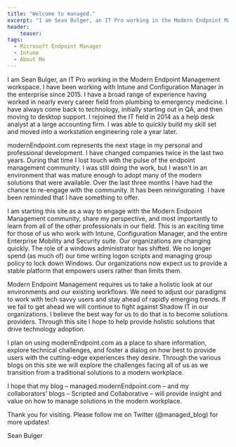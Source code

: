```yaml
---
title: "Welcome to managed."
excerpt: "I am Sean Bulger, an IT Pro working in the Modern Endpoint Management workspace."
header:
    teaser:
tags:
  - Microsoft Endpoint Manager
  - Intune
  - About Me
---
```

I am Sean Bulger, an IT Pro working in the Modern Endpoint Management workspace. I have been working with Intune and Configuration Manager in the enterprise since 2015. I have a broad range of experience having worked in nearly every career field from plumbing to emergency medicine. I have always come back to technology, initially starting out in QA, and then moving to desktop support. I rejoined the IT field in 2014 as a help desk analyst at a large accounting firm. I was able to quickly build my skill set and moved into a workstation engineering role a year later.

modernEndpoint.com represents the next stage in my personal and professional development. I have changed companies twice in the last two years. During that time I lost touch with the pulse of the endpoint management community. I was still doing the work, but I wasn't in an environment that was mature enough to adopt many of the modern solutions that were available. Over the last three months I have had the chance to re-engage with the community. It has been reinvigorating. I have been reminded that I have something to offer.

I am starting this site as a way to engage with the Modern Endpoint Management community, share my perspective, and most importantly to learn from all of the other professionals in our field. This is an exciting time for those of us who work with Intune, Configuration Manager, and the entire Enterprise Mobility and Security suite. Our organizations are changing quickly. The role of a windows administrator has shifted. We no longer spend (as much of) our time writing logon scripts and managing group policy to lock down Windows. Our organizations now expect us to provide a stable platform that empowers users rather than limits them.

Modern Endpoint Management requires us to take a holistic look at our environments and our existing workflows. We need to adjust our paradigms to work with tech savvy users and stay ahead of rapidly emerging trends. If we fail to get ahead we will continue to fight against Shadow IT in our organizations. I believe the best way for us to do that is to become solutions providers. Through this site I hope to help provide holistic solutions that drive technology adoption.

I plan on using modernEndpoint.com as a place to share information, explore technical challenges, and foster a dialog on how best to provide users with the cutting-edge experiences they desire. Through the various blogs on this site we will explore the challenges facing all of us as we transition from a traditional solutions to a modern workplace.

I hope that my blog – managed.modernEndpoint.com – and my collaborators' blogs – Scripted and Collaborative – will provide insight and value on how to manage solutions in the modern workplace.

Thank you for visiting. Please follow me on Twitter (@managed_blog) for more updates!

Sean Bulger